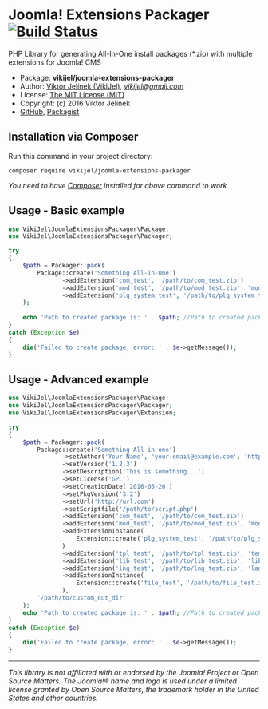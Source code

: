 #   Joomla! Extensions Packager&nbsp;&nbsp;&nbsp;&nbsp;[![Build Status](https://travis-ci.org/vikijel/joomla-extensions-packager.svg?branch=master)](https://travis-ci.org/vikijel/joomla-extensions-packager)
PHP Library for generating All-In-One install packages (*.zip) with multiple extensions for Joomla! CMS

-   Package: **vikijel/joomla-extensions-packager**
-   Author: [Viktor Jelínek (VikiJel)](http://www.vikijel.cz), *<vikijel@gmail.com>*
-   License: [The MIT License (MIT)](LICENSE.txt)
-   Copyright: (c) 2016 Viktor Jelínek
-   [GitHub](https://github.com/vikijel/joomla-extensions-packager), [Packagist](https://packagist.org/packages/vikijel/joomla-extensions-packager)

##  Installation via Composer
Run this command in your project directory: 
```
composer require vikijel/joomla-extensions-packager
```

*You need to have [Composer](https://getcomposer.org/) installed for above command to work*

##  Usage - Basic example

```php
use VikiJel\JoomlaExtensionsPackager\Package;
use VikiJel\JoomlaExtensionsPackager\Packager;

try
{
	$path = Packager::pack(
		Package::create('Something All-In-One')
		       ->addExtension('com_test', '/path/to/com_test.zip')
		       ->addExtension('mod_test', '/path/to/mod_test.zip', 'module', 'site')
		       ->addExtension('plg_system_test', '/path/to/plg_system_test.zip', 'plugin', null, 'system')
	);
	
	echo 'Path to created package is: ' . $path; //Path to created package is: /path/to/repository/out/pkg_something_all_in_one-1.0.0.zip
}
catch (Exception $e)
{
	die('Failed to create package, error: ' . $e->getMessage());
}
```

##  Usage - Advanced example

```php
use VikiJel\JoomlaExtensionsPackager\Package;
use VikiJel\JoomlaExtensionsPackager\Packager;
use VikiJel\JoomlaExtensionsPackager\Extension;

try
{
	$path = Packager::pack(
		Package::create('Something All-in-one')
		       ->setAuthor('Your Name', 'your.email@example.com', 'http://www.vikijel.cz')
		       ->setVersion('1.2.3')
		       ->setDescription('This is something...')
		       ->setLicense('GPL')
		       ->setCreationDate('2016-05-20')
		       ->setPkgVersion('3.2')
		       ->setUrl('http://url.com')
		       ->setScriptfile('/path/to/script.php')
		       ->addExtension('com_test', '/path/to/com_test.zip')
		       ->addExtension('mod_test', '/path/to/mod_test.zip', 'module', 'site')
		       ->addExtensionInstance(
			       Extension::create('plg_system_test', '/path/to/plg_system_test.zip', 'plugin')->setGroup('system')
		       )
		       ->addExtension('tpl_test', '/path/to/tpl_test.zip', 'template', 'admin')
		       ->addExtension('lib_test', '/path/to/lib_test.zip', 'library')
		       ->addExtension('lng_test', '/path/to/lng_test.zip', 'language', 'site')
		       ->addExtensionInstance(
			       Extension::create('file_test', '/path/to/file_test.zip', 'file')
		       ),
	    '/path/to/custom_out_dir'
	);
	echo 'Path to created package is: ' . $path; //Path to created package is: /path/to/custom_out_dir/pkg_something_all_in_one-1.0.0.zip
}
catch (Exception $e)
{
	die('Failed to create package, error: ' . $e->getMessage());
}
```

--- 

*This library is not affiliated with or endorsed by the Joomla! Project or Open Source Matters. The Joomla!® name and logo is used under a limited license granted by Open Source Matters, the trademark holder in the United States and other countries.*
